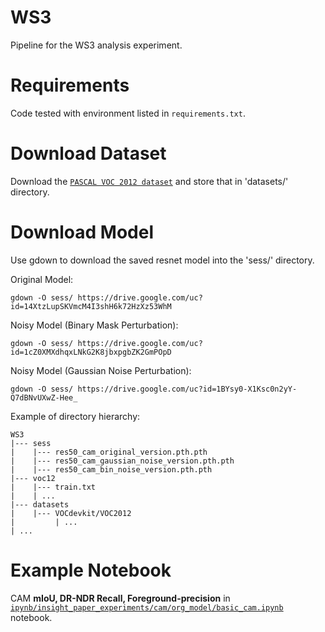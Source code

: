 # WS3
Pipeline for the WS3 analysis experiment.

# Requirements
Code tested with environment listed in `requirements.txt`.

# Download Dataset
Download the [`PASCAL VOC 2012 dataset`](http://host.robots.ox.ac.uk/pascal/VOC/voc2012/) and store that in 'datasets/' directory. 

# Download Model
Use gdown to download the saved resnet model into the 'sess/' directory.

Original Model:
```
gdown -O sess/ https://drive.google.com/uc?id=14XtzLupSKVmcM4I3shH6k72HzXz53WhM
```
Noisy Model (Binary Mask Perturbation):
```
gdown -O sess/ https://drive.google.com/uc?id=1cZ0XMXdhqxLNkG2K8jbxpgbZK2GmPOpD
```
Noisy Model (Gaussian Noise Perturbation):
```
gdown -O sess/ https://drive.google.com/uc?id=1BYsy0-X1Ksc0n2yY-Q7dBNvUXwZ-Hee_
```

Example of directory hierarchy:

```
WS3
|--- sess
|    |--- res50_cam_original_version.pth.pth
|    |--- res50_cam_gaussian_noise_version.pth.pth
|    |--- res50_cam_bin_noise_version.pth.pth
|--- voc12
|    |--- train.txt
|    | ...
|--- datasets
|    |--- VOCdevkit/VOC2012
|         | ...
| ...

```


# Example Notebook
CAM **mIoU, DR-NDR Recall, Foreground-precision** in [`ipynb/insight_paper_experiments/cam/org_model/basic_cam.ipynb`](https://github.com/marufvt/WS3_lib/blob/923f2063917b3575c97947aef564cc393e7151b9/ipynb/insight_paper_experiments/cam/org_model/basic_cam.ipynb) notebook.

<!-- Change the voc12/dataloader.py 'cls_labels_dict' variable accordingly before running the pipeline.
 -->
